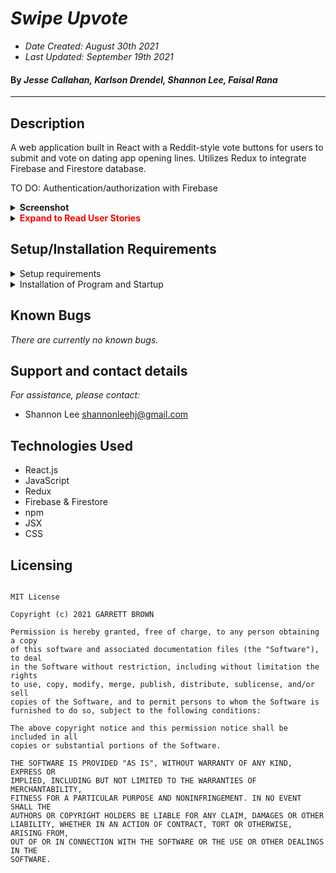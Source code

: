 # _Swipe Upvote_

- _Date Created: August 30th 2021_
- _Last Updated: September 19th 2021_

#### By _Jesse Callahan, Karlson Drendel, Shannon Lee, Faisal Rana_

---

## Description

A web application built in React with a Reddit-style vote buttons for users to submit and vote on dating app opening lines. Utilizes Redux to integrate Firebase and Firestore database.

TO DO: Authentication/authorization with Firebase

<details>
    <summary><strong>Screenshot</strong></summary>

![screenshot](https://i.imgur.com/01pmcFm.png)

</details>

<details>
    <summary><span style="color:red"><strong>Expand to Read User Stories</strong></summary>

1. As a user, I want to enter content into a form and submit to create a new post.
2. As a user, I want my new posts to include a timestamp. And I want to see when other listings were posted, too.
3. As a user, I want to upvote posts I particularly enjoy.
4. As a user, I want to downvote posts I don't like, or find inappropriate.
5. As a user, I'd like posts with the most upvotes to appear higher on the page.

</details>

## Setup/Installation Requirements

<details>
    <summary>Setup requirements</summary>
    
- Make sure [Node.js](https://nodejs.org/en/) and [Node Package Manager (npm)](https://www.npmjs.com/) are set up on your local machine. If not, follow the installation guide [here](https://www.learnhowtoprogram.com/intermediate-javascript/getting-started-with-javascript/installing-node-js).

</details>

<details>
    <summary>Installation of Program and Startup</summary>

- Clone this repository to your machine `$ git clone https://github.com/shanole/upvote`
- In the terminal, navigate to the top level of this directory `upvote/`
- Recreate project environment and install required dependencies `$ npm install`
- Open project in a development server on your web browser `$ npm start` to open it on http://localhost:3000

</details>

## Known Bugs

_There are currently no known bugs._

## Support and contact details

_For assistance, please contact:_

- Shannon Lee <shannonleehj@gmail.com>

## Technologies Used

- React.js
- JavaScript
- Redux
- Firebase & Firestore
- npm
- JSX
- CSS

## Licensing

```

MIT License

Copyright (c) 2021 GARRETT BROWN

Permission is hereby granted, free of charge, to any person obtaining a copy
of this software and associated documentation files (the "Software"), to deal
in the Software without restriction, including without limitation the rights
to use, copy, modify, merge, publish, distribute, sublicense, and/or sell
copies of the Software, and to permit persons to whom the Software is
furnished to do so, subject to the following conditions:

The above copyright notice and this permission notice shall be included in all
copies or substantial portions of the Software.

THE SOFTWARE IS PROVIDED "AS IS", WITHOUT WARRANTY OF ANY KIND, EXPRESS OR
IMPLIED, INCLUDING BUT NOT LIMITED TO THE WARRANTIES OF MERCHANTABILITY,
FITNESS FOR A PARTICULAR PURPOSE AND NONINFRINGEMENT. IN NO EVENT SHALL THE
AUTHORS OR COPYRIGHT HOLDERS BE LIABLE FOR ANY CLAIM, DAMAGES OR OTHER
LIABILITY, WHETHER IN AN ACTION OF CONTRACT, TORT OR OTHERWISE, ARISING FROM,
OUT OF OR IN CONNECTION WITH THE SOFTWARE OR THE USE OR OTHER DEALINGS IN THE
SOFTWARE.

```
